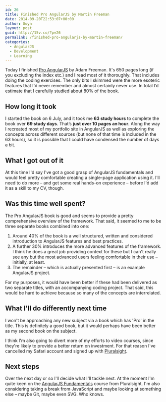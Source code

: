 ```yaml
---
id: 26
title: Finished Pro AngularJS by Martin Freeman
date: 2014-09-20T22:53:07+00:00
author: Gwyn
layout: post
guid: http://15v.co/?p=26
permalink: /finished-pro-angularjs-by-martin-freeman/
categories:
  - AngularJS
  - Development
  - Learning
---
```

Today I finished [Pro AngularJS](http://www.apress.com/9781430264484) by Adam Freeman. It's 650 pages long (if you excluding the index etc.) and I read most of it thoroughly. That includes doing the coding exercises. The only bits I skimmed were the more esoteric features that I'd never remember and almost certainly never use. In total I’d estimate that I carefully studied about 80% of the book.

## How long it took

I started the book on 6 July, and it took me **63 study hours** to complete the book over **69 study days**. That’s **just over 10 pages an hour**. Along the way I recreated most of my portfolio site in AngularJS as well as exploring the concepts across different sources (but none of that time is included in the 63 hours), so it is possible that I could have condensed the number of days a bit.

## What I got out of it

At this time I'd say I've got a good grasp of AngularJS fundamentals and would feel pretty comfortable creating a single-page application using it. I'll need to do more &#8211; and get some real hands-on experience &#8211; before I'd add it as a skill to my CV, though.

## Was this time well spent?

The Pro AngularJS book is good and seems to provide a pretty comprehensive overview of the framework. That said, it seemed to me to be three separate books combined into one:

  1. Around 40% of the book is a well structured, written and considered introduction to AngularJS features and best practices.
  2. A further 30% introduces the more advanced features of the framework. I think he does a great job providing context for these but I can't really see any but the most advanced users feeling comfortable in their use &#8211; initially, at least.
  3. The remainder &#8211; which is actually presented first &#8211; is an example AngularJS project.

For my purposes, it would have been better if these had been delivered as two separate titles, with an accompanying coding project. That said, this would be hard to achieve because so many of the concepts are interrelated.

## What I'll do differently next time

I won't be approaching any new subject via a book which has 'Pro' in the title. This is definitely a good book, but it would perhaps have been better as my second book on the subject.

I think I'm also going to divert more of my efforts to video courses, since they're likely to provide a better return on investment. For that reason I've cancelled my Safari account and signed up with [Pluralsight](http://beta.pluralsight.com).

## Next steps

Over the next day or so I'll decide what I'll tackle next. At the moment I'm quite keen on the [AngularJS Fundamentals](http://beta.pluralsight.com/courses/angularjs-fundamentals) course from Pluralsight. I'm also considering taking a break from JavaScript and maybe looking at something else &#8211; maybe Git, maybe even SVG. Who knows.